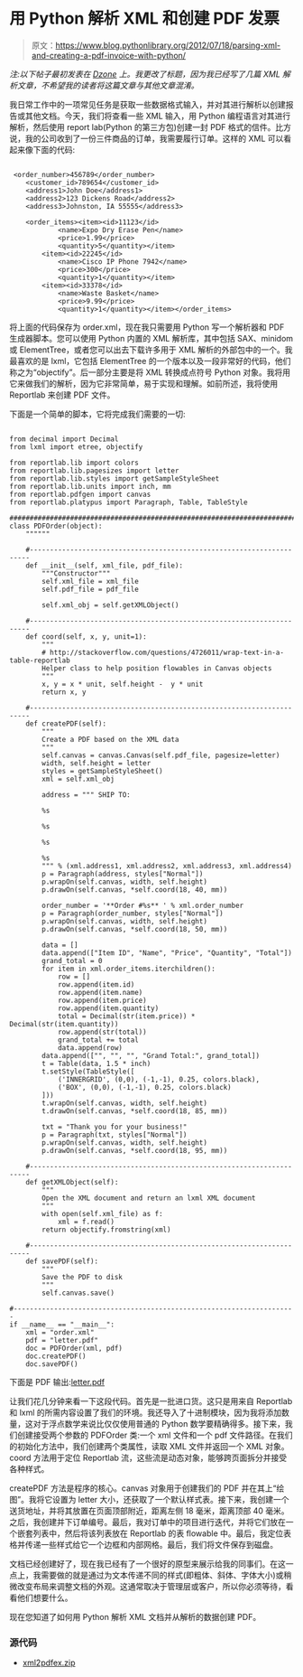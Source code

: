 # 用 Python 解析 XML 和创建 PDF 发票

> 原文：<https://www.blog.pythonlibrary.org/2012/07/18/parsing-xml-and-creating-a-pdf-invoice-with-python/>

*注:以下帖子最初发表在 [Dzone](http://python.dzone.com/articles/use-case-xml-parsing-python) 上。我更改了标题，因为我已经写了几篇 XML 解析文章，不希望我的读者将这篇文章与其他文章混淆。*

我日常工作中的一项常见任务是获取一些数据格式输入，并对其进行解析以创建报告或其他文档。今天，我们将查看一些 XML 输入，用 Python 编程语言对其进行解析，然后使用 report lab(Python 的第三方包)创建一封 PDF 格式的信件。比方说，我的公司收到了一份三件商品的订单，我需要履行订单。这样的 XML 可以看起来像下面的代码:

```

 <order_number>456789</order_number>
    <customer_id>789654</customer_id>
    <address1>John Doe</address1>
    <address2>123 Dickens Road</address2>
    <address3>Johnston, IA 55555</address3>

    <order_items><item><id>11123</id>
            <name>Expo Dry Erase Pen</name>
            <price>1.99</price>
            <quantity>5</quantity></item> 
        <item><id>22245</id>
            <name>Cisco IP Phone 7942</name>
            <price>300</price>
            <quantity>1</quantity></item> 
        <item><id>33378</id>
            <name>Waste Basket</name>
            <price>9.99</price>
            <quantity>1</quantity></item></order_items> 

```

将上面的代码保存为 order.xml，现在我只需要用 Python 写一个解析器和 PDF 生成器脚本。您可以使用 Python 内置的 XML 解析库，其中包括 SAX、minidom 或 ElementTree，或者您可以出去下载许多用于 XML 解析的外部包中的一个。我最喜欢的是 lxml，它包括 ElementTree 的一个版本以及一段非常好的代码，他们称之为“objectify”。后一部分主要是将 XML 转换成点符号 Python 对象。我将用它来做我们的解析，因为它非常简单，易于实现和理解。如前所述，我将使用 Reportlab 来创建 PDF 文件。

下面是一个简单的脚本，它将完成我们需要的一切:

```

from decimal import Decimal
from lxml import etree, objectify

from reportlab.lib import colors
from reportlab.lib.pagesizes import letter
from reportlab.lib.styles import getSampleStyleSheet
from reportlab.lib.units import inch, mm
from reportlab.pdfgen import canvas
from reportlab.platypus import Paragraph, Table, TableStyle

########################################################################
class PDFOrder(object):
    """"""

    #----------------------------------------------------------------------
    def __init__(self, xml_file, pdf_file):
        """Constructor"""
        self.xml_file = xml_file
        self.pdf_file = pdf_file

        self.xml_obj = self.getXMLObject()

    #----------------------------------------------------------------------
    def coord(self, x, y, unit=1):
        """
        # http://stackoverflow.com/questions/4726011/wrap-text-in-a-table-reportlab
        Helper class to help position flowables in Canvas objects
        """
        x, y = x * unit, self.height -  y * unit
        return x, y  

    #----------------------------------------------------------------------
    def createPDF(self):
        """
        Create a PDF based on the XML data
        """
        self.canvas = canvas.Canvas(self.pdf_file, pagesize=letter)
        width, self.height = letter
        styles = getSampleStyleSheet()
        xml = self.xml_obj

        address = """ SHIP TO:

        %s

        %s

        %s

        %s 
        """ % (xml.address1, xml.address2, xml.address3, xml.address4)
        p = Paragraph(address, styles["Normal"])
        p.wrapOn(self.canvas, width, self.height)
        p.drawOn(self.canvas, *self.coord(18, 40, mm))

        order_number = '**Order #%s** ' % xml.order_number
        p = Paragraph(order_number, styles["Normal"])
        p.wrapOn(self.canvas, width, self.height)
        p.drawOn(self.canvas, *self.coord(18, 50, mm))

        data = []
        data.append(["Item ID", "Name", "Price", "Quantity", "Total"])
        grand_total = 0
        for item in xml.order_items.iterchildren():
            row = []
            row.append(item.id)
            row.append(item.name)
            row.append(item.price)
            row.append(item.quantity)
            total = Decimal(str(item.price)) * Decimal(str(item.quantity))
            row.append(str(total))
            grand_total += total
            data.append(row)
        data.append(["", "", "", "Grand Total:", grand_total])
        t = Table(data, 1.5 * inch)
        t.setStyle(TableStyle([
            ('INNERGRID', (0,0), (-1,-1), 0.25, colors.black),
            ('BOX', (0,0), (-1,-1), 0.25, colors.black)
        ]))
        t.wrapOn(self.canvas, width, self.height)
        t.drawOn(self.canvas, *self.coord(18, 85, mm))

        txt = "Thank you for your business!"
        p = Paragraph(txt, styles["Normal"])
        p.wrapOn(self.canvas, width, self.height)
        p.drawOn(self.canvas, *self.coord(18, 95, mm))

    #----------------------------------------------------------------------
    def getXMLObject(self):
        """
        Open the XML document and return an lxml XML document
        """
        with open(self.xml_file) as f:
            xml = f.read()
        return objectify.fromstring(xml)

    #----------------------------------------------------------------------
    def savePDF(self):
        """
        Save the PDF to disk
        """
        self.canvas.save()

#----------------------------------------------------------------------
if __name__ == "__main__":
    xml = "order.xml"
    pdf = "letter.pdf"
    doc = PDFOrder(xml, pdf)
    doc.createPDF()
    doc.savePDF()

```

下面是 PDF 输出:[letter.pdf](https://www.blog.pythonlibrary.org/wp-content/uploads/2012/07/letter.pdf)

让我们花几分钟来看一下这段代码。首先是一批进口货。这只是用来自 Reportlab 和 lxml 的所需内容设置了我们的环境。我还导入了十进制模块，因为我将添加数量，这对于浮点数学来说比仅仅使用普通的 Python 数学要精确得多。接下来，我们创建接受两个参数的 PDFOrder 类:一个 xml 文件和一个 pdf 文件路径。在我们的初始化方法中，我们创建两个类属性，读取 XML 文件并返回一个 XML 对象。coord 方法用于定位 Reportlab 流，这些流是动态对象，能够跨页面拆分并接受各种样式。

createPDF 方法是程序的核心。canvas 对象用于创建我们的 PDF 并在其上“绘图”。我将它设置为 letter 大小，还获取了一个默认样式表。接下来，我创建一个送货地址，并将其放置在页面顶部附近，距离左侧 18 毫米，距离顶部 40 毫米。之后，我创建并下订单编号。最后，我对订单中的项目进行迭代，并将它们放在一个嵌套列表中，然后将该列表放在 Reportlab 的表 flowable 中。最后，我定位表格并传递一些样式给它一个边框和内部网格。最后，我们将文件保存到磁盘。

文档已经创建好了，现在我已经有了一个很好的原型来展示给我的同事们。在这一点上，我需要做的就是通过为文本传递不同的样式(即粗体、斜体、字体大小)或稍微改变布局来调整文档的外观。这通常取决于管理层或客户，所以你必须等待，看看他们想要什么。

现在您知道了如何用 Python 解析 XML 文档并从解析的数据创建 PDF。

### 源代码

*   [xml2pdfex.zip](https://www.blog.pythonlibrary.org/wp-content/uploads/2012/07/xml2pdfex.zip)